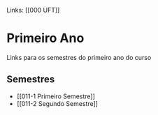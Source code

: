 Links: [[000 UFT]]

# Primeiro Ano
Links para os semestres do primeiro ano do curso

## Semestres
- [[011-1 Primeiro Semestre]]
- [[011-2 Segundo Semestre]]
